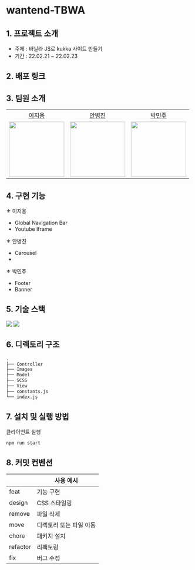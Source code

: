 # wantend-TBWA

## 1. 프로젝트 소개

- 주제 : 바닐라 JS로 kukka 사이트 만들기
- 기간 : 22.02.21 ~ 22.02.23

## 2. 배포 링크

## 3. 팀원 소개

<table>

  <tr align="center">
    <td><a href='https://github.com/Jiyong95'>이지용</a></td>
    <td><a href="https://github.com/BByungs">안병진</a></td>
    <td><a href="https://github.com/minjuice1">박민주</a></td>
  </tr>

  <tr align="center">
    <td><img src="https://avatars.githubusercontent.com/u/49055628?v=4" width="150px"/></td>
    <td><img src="https://avatars.githubusercontent.com/u/81910935?v=4"  width="150px"/></td>
    <td><img src="https://avatars.githubusercontent.com/u/82799961?v=4" width="150px"/></td>
  </tr>
</table>

## 4. 구현 기능

⚜ 이지용

- Global Navigation Bar
- Youtube Iframe

⚜ 안병진

- Carousel
-

⚜ 박민주

- Footer
- Banner

## 5. 기술 스택

<img src="https://img.shields.io/badge/Javascript-F7DF1E?style=flat-square&logo=JavaScript&logoColor=white"/></a>
<img src="https://img.shields.io/badge/SASS-DB7093?style=flat-square&logo=Sass&logoColor=white"/></a>

## 6. 디렉토리 구조

```bash
.
├── Controller
├── Images
├── Model
├── SCSS
├── View
├── constants.js
└── index.js
```

## 7. 설치 및 실행 방법

클라이언트 실행

```
npm run start
```

## 8. 커밋 컨벤션

|          | 사용 예시               |
| -------- | ----------------------- |
| feat     | 기능 구현               |
| design   | CSS 스타일링            |
| remove   | 파일 삭제               |
| move     | 디렉토리 또는 파일 이동 |
| chore    | 패키지 설치             |
| refactor | 리팩토링                |
| fix      | 버그 수정               |

